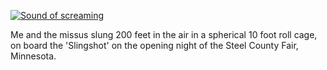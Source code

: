 <!--
.. title: Freefall
.. slug: freefall
.. date: 2008-08-14 07:40:08-05:00
.. tags: journal
-->


[![Sound of screaming](https://img.youtube.com/vi/Bjnje6-8vCM/0.jpg)](http://www.youtube.com/watch?v=Bjnje6-8vCM "Sound of screaming")

Me and the missus slung 200 feet in the air in a spherical 10 foot roll
cage, on board the 'Slingshot' on the opening night of the Steel County
Fair, Minnesota.